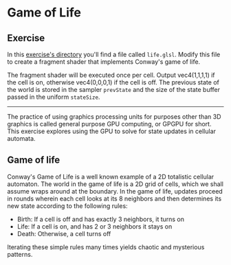 # Game of Life

## Exercise

In this [exercise's directory](/open/24-gpgpu-1) you'll find a file called `life.glsl`. Modify this file to create a fragment shader that implements Conway's game of life.

The fragment shader will be executed once per cell. Output vec4(1,1,1,1) if the cell is on, otherwise vec4(0,0,0,1) if the cell is off. The previous state of the world is stored in the sampler `prevState` and the size of the state buffer passed in the uniform `stateSize`.

***

The practice of using graphics processing units for purposes other than 3D graphics is called general purpose GPU computing, or GPGPU for short. This exercise explores using the GPU to solve for state updates in cellular automata.

## Game of life

Conway's Game of Life is a well known example of a 2D totalistic cellular automaton. The world in the game of life is a 2D grid of cells, which we shall assume wraps around at the boundary. In the game of life, updates proceed in rounds wherein each cell looks at its 8 neighbors and then determines its new state according to the following rules:

* Birth: If a cell is off and has exactly 3 neighbors, it turns on
* Life: If a cell is on, and has 2 or 3 neighbors it stays on
* Death: Otherwise, a cell turns off

Iterating these simple rules many times yields chaotic and mysterious patterns.
